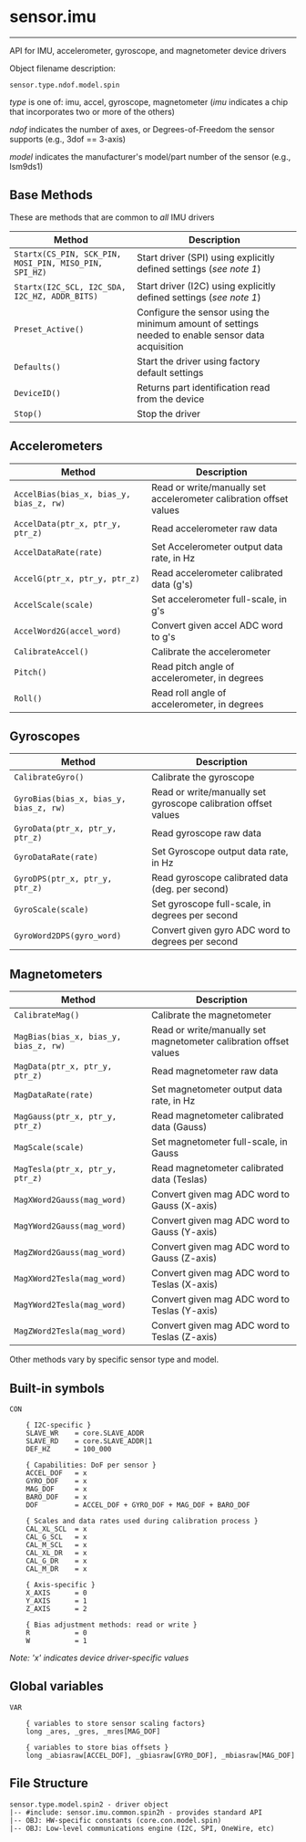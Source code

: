 # sensor.imu
------------

API for IMU, accelerometer, gyroscope, and magnetometer device drivers

Object filename description:

`sensor.type.ndof.model.spin`

_type_ is one of: imu, accel, gyroscope, magnetometer (_imu_ indicates a chip that incorporates two or more of the others)

_ndof_ indicates the number of axes, or Degrees-of-Freedom the sensor supports (e.g., 3dof == 3-axis)

_model_ indicates the manufacturer's model/part number of the sensor (e.g., lsm9ds1)

## Base Methods

These are methods that are common to _all_ IMU drivers

| Method                                                | Description                                                                                        |
| ----------------------------------------------------- | -------------------------------------------------------------------------------------------------- |
| `Startx(CS_PIN, SCK_PIN, MOSI_PIN, MISO_PIN, SPI_HZ)` | Start driver (SPI) using explicitly defined settings (_see note 1_)                                |
| `Startx(I2C_SCL, I2C_SDA, I2C_HZ, ADDR_BITS)`         | Start driver (I2C) using explicitly defined settings (_see note 1_)                                |
| `Preset_Active()`                                     | Configure the sensor using the minimum amount of settings needed to enable sensor data acquisition |
| `Defaults()`                                          | Start the driver using factory default settings                                                    |
| `DeviceID()`                                          | Returns part identification read from the device                                                   |
| `Stop()`                                              | Stop the driver                                                                                    |


## Accelerometers

| Method                                  | Description                                                        |
| --------------------------------------- | ------------------------------------------------------------------ |
| `AccelBias(bias_x, bias_y, bias_z, rw)` | Read or write/manually set accelerometer calibration offset values |
| `AccelData(ptr_x, ptr_y, ptr_z)`        | Read accelerometer raw data                                        |
| `AccelDataRate(rate)`                   | Set Accelerometer output data rate, in Hz                          |
| `AccelG(ptr_x, ptr_y, ptr_z)`           | Read accelerometer calibrated data (g's)                           |
| `AccelScale(scale)`                     | Set accelerometer full-scale, in g's                               |
| `AccelWord2G(accel_word)`               | Convert given accel ADC word to g's                                |
| `CalibrateAccel()`                      | Calibrate the accelerometer                                        |
| `Pitch()`                               | Read pitch angle of accelerometer, in degrees                      |
| `Roll()`                                | Read roll angle of accelerometer, in degrees                       |


## Gyroscopes

| Method                                 | Description                                                    |
| -------------------------------------- | -------------------------------------------------------------- |
| `CalibrateGyro()`                      | Calibrate the gyroscope                                        |
| `GyroBias(bias_x, bias_y, bias_z, rw)` | Read or write/manually set gyroscope calibration offset values |
| `GyroData(ptr_x, ptr_y, ptr_z)`        | Read gyroscope raw data                                        |
| `GyroDataRate(rate)`                   | Set Gyroscope output data rate, in Hz                          |
| `GyroDPS(ptr_x, ptr_y, ptr_z)`         | Read gyroscope calibrated data (deg. per second)               |
| `GyroScale(scale)`                     | Set gyroscope full-scale, in degrees per second                |
| `GyroWord2DPS(gyro_word)`              | Convert given gyro ADC word to degrees per second              |


## Magnetometers

| Method                                | Description                                                       |
| ------------------------------------- | ----------------------------------------------------------------- |
| `CalibrateMag()`                      | Calibrate the magnetometer                                        |
| `MagBias(bias_x, bias_y, bias_z, rw)` | Read or write/manually set magnetometer calibration offset values |
| `MagData(ptr_x, ptr_y, ptr_z)`        | Read magnetometer raw data                                        |
| `MagDataRate(rate)`                   | Set magnetometer output data rate, in Hz                          |
| `MagGauss(ptr_x, ptr_y, ptr_z)`       | Read magnetometer calibrated data (Gauss)                         |
| `MagScale(scale)`                     | Set magnetometer full-scale, in Gauss                             |
| `MagTesla(ptr_x, ptr_y, ptr_z)`       | Read magnetometer calibrated data (Teslas)                        |
| `MagXWord2Gauss(mag_word)`            | Convert given mag ADC word to Gauss (X-axis)                      |
| `MagYWord2Gauss(mag_word)`            | Convert given mag ADC word to Gauss (Y-axis)                      |
| `MagZWord2Gauss(mag_word)`            | Convert given mag ADC word to Gauss (Z-axis)                      |
| `MagXWord2Tesla(mag_word)`            | Convert given mag ADC word to Teslas (X-axis)                     |
| `MagYWord2Tesla(mag_word)`            | Convert given mag ADC word to Teslas (Y-axis)                     |
| `MagZWord2Tesla(mag_word)`            | Convert given mag ADC word to Teslas (Z-axis)                     |



Other methods vary by specific sensor type and model.


## Built-in symbols

```spin
CON

    { I2C-specific }
    SLAVE_WR    = core.SLAVE_ADDR
    SLAVE_RD    = core.SLAVE_ADDR|1
    DEF_HZ      = 100_000

    { Capabilities: DoF per sensor }
    ACCEL_DOF   = x
    GYRO_DOF    = x
    MAG_DOF     = x
    BARO_DOF    = x
    DOF         = ACCEL_DOF + GYRO_DOF + MAG_DOF + BARO_DOF

    { Scales and data rates used during calibration process }
    CAL_XL_SCL  = x
    CAL_G_SCL   = x
    CAL_M_SCL   = x
    CAL_XL_DR   = x
    CAL_G_DR    = x
    CAL_M_DR    = x

    { Axis-specific }
    X_AXIS      = 0
    Y_AXIS      = 1
    Z_AXIS      = 2

    { Bias adjustment methods: read or write }
    R           = 0
    W           = 1

```

_Note: 'x' indicates device driver-specific values_



## Global variables

```spin
VAR

    { variables to store sensor scaling factors}
    long _ares, _gres, _mres[MAG_DOF]

    { variables to store bias offsets }
    long _abiasraw[ACCEL_DOF], _gbiasraw[GYRO_DOF], _mbiasraw[MAG_DOF]

```



## File Structure

```spin
sensor.type.model.spin2 - driver object
|-- #include: sensor.imu.common.spin2h - provides standard API
|-- OBJ: HW-specific constants (core.con.model.spin)
|-- OBJ: Low-level communications engine (I2C, SPI, OneWire, etc)

```
